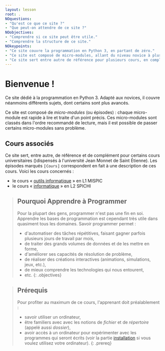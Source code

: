 ```yaml
---
layout: lesson
root: .
NOquestions:
- "Qu'est ce que ce site ?"
- "Que peut-on attendre de ce site ?"
NOobjectives:
- "Comprendre si ce site peut être utile."
- "Comprendre la structure de ce site."
NOkeypoints:
- "Ce site couvre la programmation en Python 3, en partant de zéro."
- "Ce site est composé de micro-modules, allant du niveau novice à plus avancé."
- "Ce site sert entre autre de référence pour plusieurs cours, en complément des démonstrations, travaux pratiques et projets."
---
```



# Bienvenue !
Ce site dédié à la programmation en Python 3.
Adapté aux novices, il couvre néanmoins différents sujets, dont certains sont plus avancés.

Ce site est composé de *micro-modules* (ou épisodes) : chaque micro-module est rapide à lire et traite d'un point précis.
Ces micro-modules sont classés dans l'ordre recommandé de lecture, mais il est possible de passer certains micro-modules sans problème.

## Cours associés

Ce site sert, entre autre, de référence et de complément pour certains cours universitaires ()dispensés à l'université Jean Monnet de Saint Étienne).
Les épisodes marqués `〚Cours〛` correspondent en fait à une description de ces cours.
Voici les cours concernés :

- le cours « [outils informatique](01-cours-outils-info) » en L1 MISPIC
- le cours « [informatique](20-cours-info-l2) » en L2 SPICHI

> ## Pourquoi Apprendre à Programmer
> Pour la plupart des gens, programmer n'est pas une fin en soi.
> Apprendre les bases de programmation est cependant très utile dans quasiment tous les domaines.
> Savoir programmer permet :
> - d'automatiser des tâches répétitives, faisant gagner parfois plusieurs jours de travail par mois,
> - de traiter des grands volumes de données et de les mettre en forme,
> - d'améliorer ses capacités de résolution de problème,
> - de réaliser des créations interactives (animations, simulations, jeux, etc.),
> - de mieux comprendre les technologies qui nous entourent,
> - etc.
{: .objectives}

> ## Prérequis
>
>  Pour profiter au maximum de ce cours, l'apprenant doit préalablement :
>  - savoir utiliser un ordinateur,
>  - être familiers avec avec les notions de *fichier* et de *répertoire* (appelé aussi *dossier*),
>  - avoir accès à un ordinateur pour expérimenter avec les programmes qui seront écrits (voir la partie [installation] si vous voulez utilisez votre ordinateur).
{: .prereq}


[installation]: ./installation/

